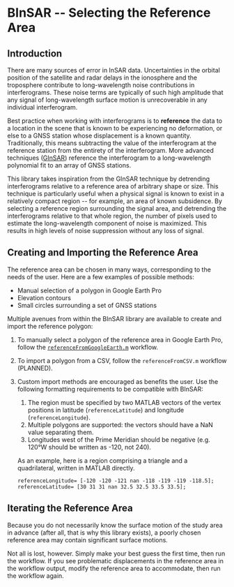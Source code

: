 # BInSAR -- Selecting the Reference Area

## Introduction

There are many sources of error in InSAR data. Uncertainties in the orbital position of the satellite and radar delays in the ionosphere and the troposphere contribute to long-wavelength noise contributions in interferograms. These noise terms are typically of such high amplitude that any signal of long-wavelength surface motion is unrecoverable in any individual interferogram. 

Best practice when working with interferograms is to **reference** the data to a location in the scene that is known to be experiencing no deformation, or else to a GNSS station whose displacement is a known quantity. Traditionally, this means subtracting the value of the interferogram at the reference station from the entirety of the interferogram. More advanced techniques ([GInSAR](https://doi.org/10.1109/TGRS.2019.2934118)) reference the interferogram to a long-wavelength polynomial fit to an array of GNSS stations. 

This library takes inspiration from the GInSAR technique by detrending interferograms relative to a reference area of arbitrary shape or size. This technique is particularly useful when a physical signal is known to exist in a relatively compact region -- for example, an area of known subsidence. By selecting a reference region surrounding the signal area, and detrending the interferograms relative to that whole region, the number of pixels used to estimate the long-wavelength component of noise is maximized. This results in high levels of noise suppression without any loss of signal.

## Creating and Importing the Reference Area

The reference area can be chosen in many ways, corresponding to the needs of the user. Here are a few examples of possible methods:
* Manual selection of a polygon in Google Earth Pro
* Elevation contours
* Small circles surrounding a set of GNSS stations

Multiple avenues from within the BInSAR library are available to create and import the reference polygon:

1. To manually select a polygon of the reference area in Google Earth Pro, follow the [`referenceFromGoogleEarth.m`](../templates/referenceFromGoogleEarth.mlx) workflow.

2. To import a polygon from a CSV, follow the `referenceFromCSV.m` workflow (PLANNED).

3. Custom import methods are encouraged as benefits the user. Use the following formatting requirements to be compatible with BInSAR:
    1. The region must be specified by two MATLAB vectors of the vertex positions in latitude (`referenceLatitude`) and longitude (`referenceLongitude`).
    2. Multiple polygons are supported: the vectors should have a NaN value separating them.
    2. Longitudes west of the Prime Meridian should be negative (e.g. 120&deg;W should be written as -120, not 240).

    As an example, here is a region comprising a triangle and a quadrilateral, written in MATLAB directly.
    ```
    referenceLongitude= [-120 -120 -121 nan -118 -119 -119 -118.5];
    referenceLatitude= [30 31 31 nan 32.5 32.5 33.5 33.5];
    ```

## Iterating the Reference Area

Because you do not necessarily know the surface motion of the study area in advance (after all, that is why this library exists), a poorly chosen reference area may contain significant surface motions. 

Not all is lost, however. Simply make your best guess the first time, then run the workflow. If you see problematic displacements in the reference area in the workflow output, modify the reference area to accommodate, then run the workflow again. 